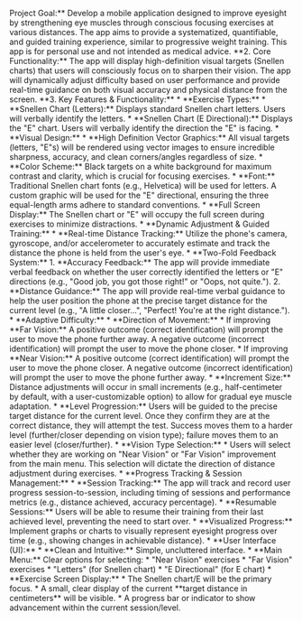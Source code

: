  Project Goal:\*\* Develop a mobile application designed to improve eyesight by strengthening eye muscles through conscious focusing exercises at various distances. The app aims to provide a systematized, quantifiable, and guided training experience, similar to progressive weight training. This app is for personal use and not intended as medical advice. \*\*2. Core Functionality:\*\* The app will display high-definition visual targets (Snellen charts) that users will consciously focus on to sharpen their vision. The app will dynamically adjust difficulty based on user performance and provide real-time guidance on both visual accuracy and physical distance from the screen. \*\*3. Key Features & Functionality:\*\* \* \*\*Exercise Types:\*\* \* \*\*Snellen Chart (Letters):\*\* Displays standard Snellen chart letters. Users will verbally identify the letters. \* \*\*Snellen Chart (E Directional):\*\* Displays the "E" chart. Users will verbally identify the direction the "E" is facing. \* \*\*Visual Design:\*\* \* \*\*High Definition Vector Graphics:\*\* All visual targets (letters, "E"s) will be rendered using vector images to ensure incredible sharpness, accuracy, and clean corners/angles regardless of size. \* \*\*Color Scheme:\*\* Black targets on a white background for maximum contrast and clarity, which is crucial for focusing exercises. \* \*\*Font:\*\* Traditional Snellen chart fonts (e.g., Helvetica) will be used for letters. A custom graphic will be used for the "E" directional, ensuring the three equal-length arms adhere to standard conventions. \* \*\*Full Screen Display:\*\* The Snellen chart or "E" will occupy the full screen during exercises to minimize distractions. \* \*\*Dynamic Adjustment & Guided Training:\*\* \* \*\*Real-time Distance Tracking:\*\* Utilize the phone's camera, gyroscope, and/or accelerometer to accurately estimate and track the distance the phone is held from the user's eye. \* \*\*Two-Fold Feedback System:\*\* 1\. \*\*Accuracy Feedback:\*\* The app will provide immediate verbal feedback on whether the user correctly identified the letters or "E" directions (e.g., "Good job, you got those right\!" or "Oops, not quite."). 2\. \*\*Distance Guidance:\*\* The app will provide real-time verbal guidance to help the user position the phone at the precise target distance for the current level (e.g., "A little closer...", "Perfect\! You're at the right distance."). \* \*\*Adaptive Difficulty:\*\* \* \*\*Direction of Movement:\*\* \* If improving \*\*Far Vision:\*\* A positive outcome (correct identification) will prompt the user to move the phone further away. A negative outcome (incorrect identification) will prompt the user to move the phone closer. \* If improving \*\*Near Vision:\*\* A positive outcome (correct identification) will prompt the user to move the phone closer. A negative outcome (incorrect identification) will prompt the user to move the phone further away. \* \*\*Increment Size:\*\* Distance adjustments will occur in small increments (e.g., half-centimeter by default, with a user-customizable option) to allow for gradual eye muscle adaptation. \* \*\*Level Progression:\*\* Users will be guided to the precise target distance for the current level. Once they confirm they are at the correct distance, they will attempt the test. Success moves them to a harder level (further/closer depending on vision type); failure moves them to an easier level (closer/further). \* \*\*Vision Type Selection:\*\* \* Users will select whether they are working on "Near Vision" or "Far Vision" improvement from the main menu. This selection will dictate the direction of distance adjustment during exercises. \* \*\*Progress Tracking & Session Management:\*\* \* \*\*Session Tracking:\*\* The app will track and record user progress session-to-session, including timing of sessions and performance metrics (e.g., distance achieved, accuracy percentage). \* \*\*Resumable Sessions:\*\* Users will be able to resume their training from their last achieved level, preventing the need to start over. \* \*\*Visualized Progress:\*\* Implement graphs or charts to visually represent eyesight progress over time (e.g., showing changes in achievable distance). \* \*\*User Interface (UI):\*\* \* \*\*Clean and Intuitive:\*\* Simple, uncluttered interface. \* \*\*Main Menu:\*\* Clear options for selecting: \* "Near Vision" exercises \* "Far Vision" exercises \* "Letters" (for Snellen chart) \* "E Directional" (for E chart) \* \*\*Exercise Screen Display:\*\* \* The Snellen chart/E will be the primary focus. \* A small, clear display of the current \*\*target distance in centimeters\*\* will be visible. \* A progress bar or indicator to show advancement within the current session/level.